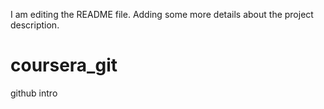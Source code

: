 I am editing the README file. Adding some more details about the project description.
# coursera_git
github intro
